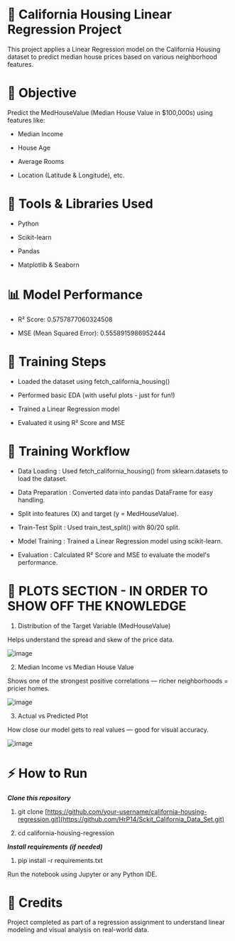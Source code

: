 <h1>🏡 California Housing Linear Regression Project</h1>

This project applies a Linear Regression model on the California Housing dataset to predict median house prices based on various neighborhood features.

<h1>📌 Objective</h1>

Predict the MedHouseValue (Median House Value in $100,000s) using features like:

- Median Income

- House Age

- Average Rooms

- Location (Latitude & Longitude), etc.

<h1>🔧 Tools & Libraries Used</h1>

- Python

- Scikit-learn

- Pandas

- Matplotlib & Seaborn

<h1>📊 Model Performance</h1>

- R² Score: 0.5757877060324508

- MSE (Mean Squared Error): 0.5558915986952444

<h1>🧪 Training Steps</h1>

- Loaded the dataset using fetch_california_housing()

- Performed basic EDA (with useful plots - just for fun!)

- Trained a Linear Regression model

- Evaluated it using R² Score and MSE

<h1>🧪 Training Workflow </h1>

- Data Loading : Used fetch_california_housing() from sklearn.datasets to load the dataset.

- Data Preparation : Converted data into pandas DataFrame for easy handling.

- Split into features (X) and target (y = MedHouseValue).

- Train-Test Split : Used train_test_split() with 80/20 split.

- Model Training : Trained a Linear Regression model using scikit-learn.

- Evaluation : Calculated R² Score and MSE to evaluate the model's performance.

<h1>🧠 PLOTS SECTION - IN ORDER TO SHOW OFF THE KNOWLEDGE</h1>

1. Distribution of the Target Variable (MedHouseValue)

Helps understand the spread and skew of the price data.

![image](https://github.com/user-attachments/assets/12bce6c4-04ee-4870-9a8a-9bcacc525536)


2. Median Income vs Median House Value

Shows one of the strongest positive correlations — richer neighborhoods = pricier homes.

![image](https://github.com/user-attachments/assets/0645ac12-e508-4e96-9629-e2643bc61a13)


3. Actual vs Predicted Plot

How close our model gets to real values — good for visual accuracy.

![image](https://github.com/user-attachments/assets/bf123cf5-5277-4ebf-88fe-ed9c3081396f)

<h1>⚡ How to Run</h1>

***Clone this repository***

1) git clone [https://github.com/your-username/california-housing-regression.git](https://github.com/HrP14/Sckit_California_Data_Set.git)

2) cd california-housing-regression

***Install requirements (if needed)***

1) pip install -r requirements.txt

Run the notebook using Jupyter or any Python IDE.

<h1>🤝 Credits</h1>

Project completed as part of a regression assignment to understand linear modeling and visual analysis on real-world data.


